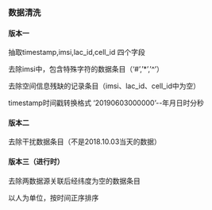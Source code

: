 ### 数据清洗

#### 版本一

抽取timestamp,imsi,lac_id,cell_id 四个字段

去除imsi中，包含特殊字符的数据条目（‘#’,’*’,’^’）

去除空间信息残缺的记录条目（imsi、lac_id、cell_id中为空）

timestamp时间戳转换格式 ‘20190603000000’--年月日时分秒

#### 版本二

去除干扰数据条目（不是2018.10.03当天的数据）

#### 版本三（进行时）

去除两数据源关联后经纬度为空的数据条目

以人为单位，按时间正序排序
